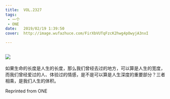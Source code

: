 ```yaml
---
title:	VOL.2327
tags:
 - 一个
 - ONE
date:	2019/02/19 1:39:50
cover:	http://image.wufazhuce.com/FirXbVUTqFzcK2hwg4pOwyjA3nxI

---
```

![](http://image.wufazhuce.com/FirXbVUTqFzcK2hwg4pOwyjA3nxI)
---

如果生命的长度是人生的长度，那么我们曾经去过的地方，可以算是人生的宽度，而我们曾经爱过的人、体验过的情感，是不是可以算是人生深度的重要部分？三者相乘，是我们人生的体积。
 
Reprinted from ONE

